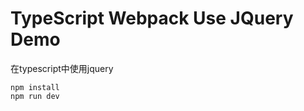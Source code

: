 TypeScript Webpack Use JQuery Demo
==============================================

在typescript中使用jquery

```
npm install
npm run dev
```
